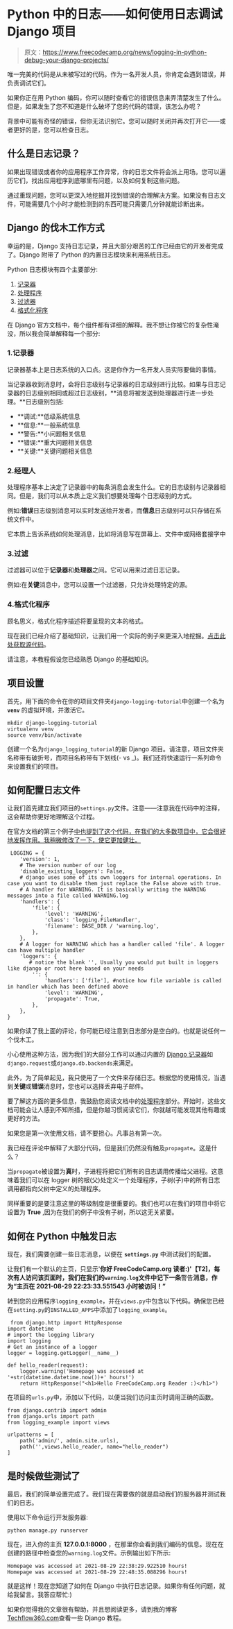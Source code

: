 # Python 中的日志——如何使用日志调试 Django 项目

> 原文：<https://www.freecodecamp.org/news/logging-in-python-debug-your-django-projects/>

唯一完美的代码是从未被写过的代码。作为一名开发人员，你肯定会遇到错误，并负责调试它们。

如果你正在用 Python 编码，你可以随时查看它的错误信息来弄清楚发生了什么。但是，如果发生了您不知道是什么破坏了您的代码的错误，该怎么办呢？

背景中可能有奇怪的错误，但你无法识别它。您可以随时关闭并再次打开它——或者更好的是，您可以检查日志。

## 什么是日志记录？

如果出现错误或者你的应用程序工作异常，你的日志文件将会派上用场。您可以遍历它们，找出应用程序到底哪里有问题，以及如何复制这些问题。

通过重现问题，您可以更深入地挖掘并找到错误的合理解决方案。如果没有日志文件，可能需要几个小时才能检测到的东西可能只需要几分钟就能诊断出来。

## Django 的伐木工作方式

幸运的是，Django 支持日志记录，并且大部分艰苦的工作已经由它的开发者完成了。Django 附带了 Python 的内置日志模块来利用系统日志。

Python 日志模块有四个主要部分:

1.  [记录器](#loggers)
2.  [处理程序](#handlers)
3.  [过滤器](#filters)
4.  [格式化程序](#formatters)

在 Django 官方文档中，每个组件都有详细的解释。我不想让你被它的复杂性淹没，所以我会简单解释每一个部分:

### 1.记录器

记录器基本上是日志系统的入口点。这是你作为一名开发人员实际要做的事情。

当记录器收到消息时，会将日志级别与记录器的日志级别进行比较。如果与日志记录器的日志级别相同或超过日志级别，**消息将被发送到处理器进行进一步处理。**日志级别包括:

*   **调试:**低级系统信息
*   **信息:**一般系统信息
*   **警告:**小问题相关信息
*   **错误:**重大问题相关信息
*   **关键:**关键问题相关信息

### 2.经理人

处理程序基本上决定了记录器中的每条消息会发生什么。它的日志级别与记录器相同。但是，我们可以从本质上定义我们想要处理每个日志级别的方式。

例如:**错误**日志级别消息可以实时发送给开发者，而**信息**日志级别可以只存储在系统文件中。

它本质上告诉系统如何处理消息，比如将消息写在屏幕上、文件中或网络套接字中

### 3.过滤

过滤器可以位于**记录器**和**处理器**之间。它可以用来过滤日志记录。

例如:在**关键**消息中，您可以设置一个过滤器，只允许处理特定的源。

### 4.格式化程序

顾名思义，格式化程序描述将要呈现的文本的格式。

现在我们已经介绍了基础知识，让我们用一个实际的例子来更深入地挖掘。[点击此处获取源代码](https://github.com/sa1if3/django-logging-tutorial)。

请注意，本教程假设您已经熟悉 Django 的基础知识。

## 项目设置

首先，用下面的命令在你的项目文件夹`django-logging-tutorial`中创建一个名为 **`venv`** 的虚拟环境，并激活它。

```
mkdir django-logging-tutorial
virtualenv venv
source venv/bin/activate
```

创建一个名为`django_logging_tutorial`的新 Django 项目。请注意，项目文件夹名称带有破折号，而项目名称带有下划线(- vs _)。我们还将快速运行一系列命令来设置我们的项目。

## 如何配置日志文件

让我们首先建立我们项目的`settings.py`文件。注意——注意我在代码中的注释，这会帮助你更好地理解这个过程。

在官方文档的第三个例子[中也提到了这个代码，在我们的大多数项目中，它会很好地发挥作用。我稍微修改了一下，使它更加健壮。](https://docs.djangoproject.com/en/3.2/topics/logging/#examples)

```
 LOGGING = {
    'version': 1,
    # The version number of our log
    'disable_existing_loggers': False,
    # django uses some of its own loggers for internal operations. In case you want to disable them just replace the False above with true.
    # A handler for WARNING. It is basically writing the WARNING messages into a file called WARNING.log
    'handlers': {
        'file': {
            'level': 'WARNING',
            'class': 'logging.FileHandler',
            'filename': BASE_DIR / 'warning.log',
        },
    },
    # A logger for WARNING which has a handler called 'file'. A logger can have multiple handler
    'loggers': {
       # notice the blank '', Usually you would put built in loggers like django or root here based on your needs
        '': {
            'handlers': ['file'], #notice how file variable is called in handler which has been defined above
            'level': 'WARNING',
            'propagate': True,
        },
    },
}
```

如果你读了我上面的评论，你可能已经注意到日志部分是空白的。也就是说任何一个伐木工。

小心使用这种方法，因为我们的大部分工作可以通过内置的 [Django 记录器](https://docs.djangoproject.com/en/3.2/topics/logging/#django-s-logging-extensions)如`django.request`或`django.db.backends`来满足。

此外，为了简单起见，我只使用了一个文件来存储日志。根据您的使用情况，当遇到**关键**或**错误**消息时，您也可以选择丢弃电子邮件。

要了解这方面的更多信息，我鼓励您阅读文档中的[处理程序](https://docs.djangoproject.com/en/3.2/topics/logging/#id4)部分。开始时，这些文档可能会让人感到不知所措，但是你越习惯阅读它们，你就越可能发现其他有趣或更好的方法。

如果您是第一次使用文档，请不要担心。凡事总有第一次。

我已经在评论中解释了大部分代码，但是我们仍然没有触及`propagate`。这是什么？

当`propagate`被设置为**真**时，子进程将把它们所有的日志调用传播给父进程。这意味着我们可以在 logger 树的根(父)处定义一个处理程序，子树(子)中的所有日志调用都指向父树中定义的处理程序。

同样重要的是要注意这里的等级制度是很重要的。我们也可以在我们的项目中将它设置为 **True** ,因为在我们的例子中没有子树，所以这无关紧要。

## 如何在 Python 中触发日志

现在，我们需要创建一些日志消息，以便在 **`settings.py`** 中测试我们的配置。

让我们有一个默认的主页，只显示'**你好 FreeCodeCamp.org 读者:)'【T2]，每次有人访问该页面时，我们在我们的`warning.log`文件中记下一条**警告**消息，作为“主页在 2021-08-29 22:23:33.551543 小时被访问！”**

转到您的应用程序`logging_example`，并在`views.py`中包含以下代码。确保您已经在`setting.py`的`INSTALLED_APPS`中添加了`logging_example`。

```
 from django.http import HttpResponse
import datetime
# import the logging library
import logging
# Get an instance of a logger
logger = logging.getLogger(__name__)

def hello_reader(request):
    logger.warning('Homepage was accessed at '+str(datetime.datetime.now())+' hours!')
    return HttpResponse("<h1>Hello FreeCodeCamp.org Reader :)</h1>") 
```

在项目的`urls.py`中，添加以下代码，以便当我们访问主页时调用正确的函数。

```
from django.contrib import admin
from django.urls import path
from logging_example import views

urlpatterns = [
    path('admin/', admin.site.urls),
    path('',views.hello_reader, name="hello_reader")
]
```

## 是时候做些测试了

最后，我们的简单设置完成了。我们现在需要做的就是启动我们的服务器并测试我们的日志。

使用以下命令运行开发服务器:

```
python manage.py runserver
```

现在，进入你的主页 **127.0.0.1:8000** ，在那里你会看到我们编码的信息。现在在创建的路径中检查您的`warning.log`文件。示例输出如下所示:

```
Homepage was accessed at 2021-08-29 22:38:29.922510 hours!
Homepage was accessed at 2021-08-29 22:48:35.088296 hours! 
```

就是这样！现在您知道了如何在 Django 中执行日志记录。如果你有任何问题，就给我留言。我答应帮忙:)

如果你觉得我的文章很有帮助，并且想阅读更多，请到我的博客[Techflow360.com](https://techflow360.com/category/web-development/django/)查看一些 Django 教程。